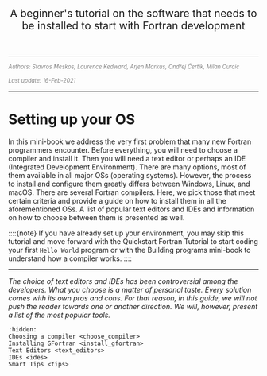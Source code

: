 <br/><br/>

<div style="text-align:center"><span style="font-size:1.5em">A beginner's tutorial on the software that needs to be installed to start with Fortran development</span></div>
<br/><br/>

---

<span style="color:grey; font-size:0.8em">_Authors: Stavros Meskos, Laurence Kedward, Arjen Markus, Ondřej Čertík, Milan Curcic_</span>

<span style="color:grey; font-size:0.8em">_Last update: 16-Feb-2021_</span>

---

# Setting up your OS

In this mini-book we address the very first problem that many new Fortran programmers encounter. Before everything, you will need to choose a compiler and install it. Then you will need a text editor or perhaps an IDE (Integrated Development Environment). There are many options, most of them available in all major OSs (operating systems). However, the process to install and configure them greatly differs between Windows, Linux, and macOS. There are several Fortran compilers. Here, we pick those that meet certain criteria and provide a guide on how to install them in all the aforementioned OSs. A list of popular text editors and IDEs and information on how to choose between them is presented as well.

::::{note}
If you have already set up your environment, you may skip this tutorial and move forward with the Quickstart Fortran Tutorial to start coding your first `Hello World` program or with the Building programs mini-book to understand how a compiler works.
::::

---

_The choice of text editors and IDEs has been controversial among the developers. What you choose is a matter of personal taste. Every solution comes with its own pros and cons. For that reason, in this guide, we will not push the reader towards one or another direction. We will, however, present a list of the most popular tools._

```{toctree}
:hidden:
Choosing a compiler <choose_compiler>
Installing GFortran <install_gfortran>
Text Editors <text_editors>
IDEs <ides>
Smart Tips <tips>
```
